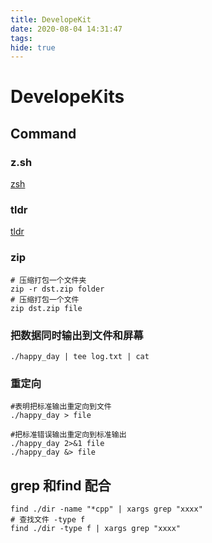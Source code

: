 ```yaml
---
title: DevelopeKit
date: 2020-08-04 14:31:47
tags:
hide: true
---
```


# DevelopeKits


## Command

### z.sh

[zsh](https://github.com/rupa/z.git)

### tldr

[tldr](https://github.com/tldr-pages/tldr)

### zip

```shell
# 压缩打包一个文件夹
zip -r dst.zip folder
# 压缩打包一个文件
zip dst.zip file
```

### 把数据同时输出到文件和屏幕

```shell
./happy_day | tee log.txt | cat
```

### 重定向

```shell
#表明把标准输出重定向到文件 
./happy_day > file

#把标准错误输出重定向到标准输出
./happy_day 2>&1 file
./happy_day &> file
```

## grep 和find 配合

```shell
find ./dir -name "*cpp" | xargs grep "xxxx"
# 查找文件 -type f
find ./dir -type f | xargs grep "xxxx"
```